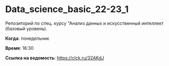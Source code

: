 # Data_science_basic_22-23_1

Репозиторий по спец. курсу "Анализ данных и искусственный интеллект (базовый уровень). 

**Когда**: понедельник

**Время**: 16:30

**Ссылка на ведомость**: https://clck.ru/32AKdJ
